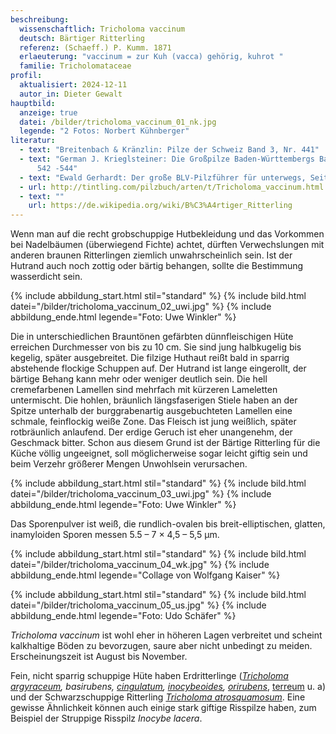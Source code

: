 ```yaml
---
beschreibung:
  wissenschaftlich: Tricholoma vaccinum
  deutsch: Bärtiger Ritterling
  referenz: (Schaeff.) P. Kumm. 1871
  erlaeuterung: "vaccinum = zur Kuh (vacca) gehörig, kuhrot "
  familie: Tricholomataceae
profil:
  aktualisiert: 2024-12-11
  autor_in: Dieter Gewalt
hauptbild:
  anzeige: true
  datei: /bilder/tricholoma_vaccinum_01_nk.jpg
  legende: "2 Fotos: Norbert Kühnberger"
literatur:
  - text: "Breitenbach & Kränzlin: Pilze der Schweiz Band 3, Nr. 441"
  - text: "German J. Krieglsteiner: Die Großpilze Baden-Württembergs Band 3, Seite
      542 -544"
  - text: "Ewald Gerhardt: Der große BLV-Pilzführer für unterwegs, Seite 80"
  - url: http://tintling.com/pilzbuch/arten/t/Tricholoma_vaccinum.html
  - text: ""
    url: https://de.wikipedia.org/wiki/B%C3%A4rtiger_Ritterling
---
```

Wenn man auf die recht grobschuppige Hutbekleidung und das Vorkommen bei Nadelbäumen (überwiegend Fichte) achtet, dürften Verwechslungen mit anderen braunen Ritterlingen ziemlich unwahrscheinlich sein. Ist der Hutrand auch noch zottig oder bärtig behangen, sollte die Bestimmung wasserdicht sein.

{% include abbildung_start.html stil="standard" %}
{% include bild.html datei="/bilder/tricholoma_vaccinum_02_uwi.jpg" %}
{% include abbildung_ende.html legende="Foto: Uwe Winkler" %}

Die in unterschiedlichen Brauntönen gefärbten dünnfleischigen Hüte erreichen Durchmesser von bis zu 10 cm.  Sie sind jung halbkugelig bis kegelig, später ausgebreitet. Die filzige Huthaut reißt bald in sparrig abstehende flockige Schuppen auf. Der Hutrand ist lange eingerollt, der bärtige Behang kann mehr oder weniger deutlich sein. Die hell cremefarbenen Lamellen sind mehrfach mit kürzeren Lameletten untermischt. Die hohlen, bräunlich längsfaserigen Stiele haben an der Spitze unterhalb der burggrabenartig ausgebuchteten Lamellen eine schmale, feinflockig weiße Zone. Das Fleisch ist jung weißlich, später rotbräunlich anlaufend. Der erdige Geruch ist eher unangenehm, der Geschmack bitter. Schon aus diesem Grund ist der Bärtige Ritterling für die Küche völlig ungeeignet, soll möglicherweise sogar leicht giftig sein und beim Verzehr größerer Mengen Unwohlsein verursachen.

{% include abbildung_start.html stil="standard" %}
{% include bild.html datei="/bilder/tricholoma_vaccinum_03_uwi.jpg" %}
{% include abbildung_ende.html legende="Foto: Uwe Winkler" %}

Das Sporenpulver ist weiß, die rundlich-ovalen bis breit-elliptischen, glatten, inamyloiden Sporen messen 5.5 – 7 × 4,5 – 5,5 µm.

{% include abbildung_start.html stil="standard" %}
{% include bild.html datei="/bilder/tricholoma_vaccinum_04_wk.jpg" %}
{% include abbildung_ende.html legende="Collage von Wolfgang Kaiser" %}

{% include abbildung_start.html stil="standard" %}
{% include bild.html datei="/bilder/tricholoma_vaccinum_05_us.jpg" %}
{% include abbildung_ende.html legende="Foto: Udo Schäfer" %}

*Tricholoma vaccinum* ist wohl eher in höheren Lagen verbreitet und scheint kalkhaltige Böden zu bevorzugen, saure aber nicht unbedingt zu meiden. Erscheinungszeit ist August bis November.

Fein, nicht sparrig schuppige Hüte haben Erdritterlinge (*[Tricholoma argyraceum](/pilze/tricholoma-argyraceum-gilbender-erdritterling), basirubens, [cingulatum](/pilze/tricholoma-cingulatum-beringter-erdritterling), [inocybeoides](/pilze/tricholoma-inocybeoides-spitzgebuckelter-ritterling), [orirubens](/pilze/tricholoma-orirubens-rötender-erdritterling)*, [terreum](/pilze/tricholoma-terreum-gemeiner-erdritterling) u. a) und der Schwarzschuppige Ritterling *[Tricholoma atrosquamosum](/pilze/tricholoma-atrosquamosum-schwarzschuppiger-ritterling)*. Eine gewisse Ähnlichkeit können auch einige stark giftige Risspilze haben, zum Beispiel der Struppige Risspilz *Inocybe lacera*.